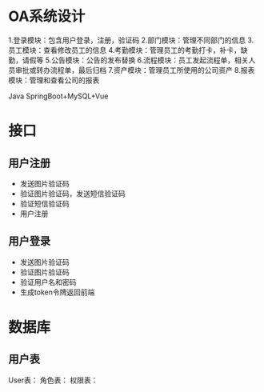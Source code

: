 # OA系统设计

1.登录模块：包含用户登录，注册，验证码
2.部门模块：管理不同部门的信息
3.员工模块：查看修改员工的信息
4.考勤模块：管理员工的考勤打卡，补卡，缺勤，请假等
5.公告模块：公告的发布替换
6.流程模块：员工发起流程单，相关人员审批或转办流程单，最后归档
7.资产模块：管理员工所使用的公司资产
8.报表模块：管理和查看公司的报表

Java SpringBoot+MySQL+Vue

# 接口
## 用户注册
- 发送图片验证码
- 验证图片验证码，发送短信验证码
- 验证短信验证码 
- 用户注册
## 用户登录
- 发送图片验证码
- 验证图片验证码
- 验证用户名和密码
- 生成token令牌返回前端


# 数据库
## 用户表
User表：
角色表：
权限表：